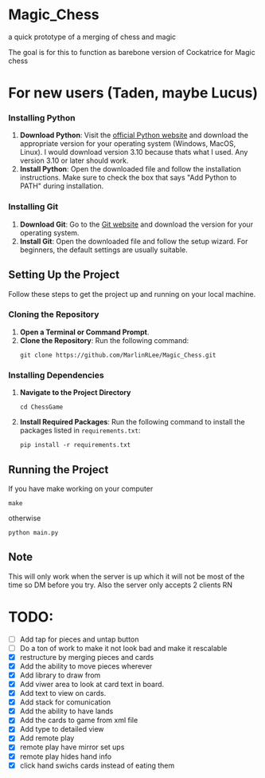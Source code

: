 
# Magic_Chess
a quick prototype of a merging of chess and magic

The goal is for this to function as barebone version of Cockatrice for Magic chess

# For new users (Taden, maybe Lucus)

### Installing Python
1. **Download Python**: Visit the [official Python website](https://www.python.org/downloads/) and download the appropriate version for your operating system (Windows, MacOS, Linux). I would download version 3.10 because thats what I used. Any version 3.10 or later should work.
2. **Install Python**: Open the downloaded file and follow the installation instructions. Make sure to check the box that says "Add Python to PATH" during installation.

### Installing Git
1. **Download Git**: Go to the [Git website](https://git-scm.com/downloads) and download the version for your operating system.
2. **Install Git**: Open the downloaded file and follow the setup wizard. For beginners, the default settings are usually suitable.

## Setting Up the Project
Follow these steps to get the project up and running on your local machine.

### Cloning the Repository
1. **Open a Terminal or Command Prompt**.
2. **Clone the Repository**: Run the following command:
   ```
   git clone https://github.com/MarlinRLee/Magic_Chess.git
   ```

### Installing Dependencies
1. **Navigate to the Project Directory**
   ```
   cd ChessGame
   ```
2. **Install Required Packages**: Run the following command to install the packages listed in `requirements.txt`:
   ```
   pip install -r requirements.txt
   ```

## Running the Project
If you have make working on your computer
```
make
```
otherwise
```
python main.py
```
## Note
This will only work when the server is up which it will not be most of the time so DM before you try. Also the server only accepts 2 clients RN

# TODO:
  - [ ] Add tap for pieces and untap button
  - [ ] Do a ton of work to make it not look bad and make it rescalable 
  - [x] restructure by merging pieces and cards
  - [x] Add the ability to move pieces wherever
  - [x] Add library to draw from
  - [x] Add viwer area to look at card text in board.
  - [X] Add text to view on cards.
  - [X] Add stack for comunication
  - [X] Add the ability to have lands
  - [x] Add the cards to game from xml file
  - [x] Add type to detailed view
  - [x] Add remote play
  - [x] remote play have mirror set ups
  - [x] remote play hides hand info
  - [x] click hand swichs cards instead of eating them
